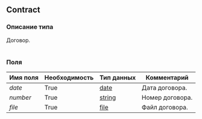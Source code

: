 
## Contract

### Описание типа
Договор.<br/><br/>
### Поля

| Имя поля | Необходимость | Тип данных | Комментарий |
|---|---|---|---|
|*date*|True|[date](/docs/types/date.md)|Дата договора.<br/>|
|*number*|True|[string](/docs/types/string.md)|Номер договора.<br/>|
|*file*|True|[file](/docs/types/file.md)|Файл договора.<br/>|
